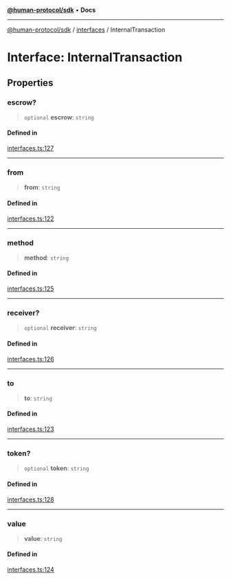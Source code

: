 [**@human-protocol/sdk**](../../README.md) • **Docs**

***

[@human-protocol/sdk](../../modules.md) / [interfaces](../README.md) / InternalTransaction

# Interface: InternalTransaction

## Properties

### escrow?

> `optional` **escrow**: `string`

#### Defined in

[interfaces.ts:127](https://github.com/humanprotocol/human-protocol/blob/d7c2163eb6d737644fe4e633ac91e8fdfc2ed876/packages/sdk/typescript/human-protocol-sdk/src/interfaces.ts#L127)

***

### from

> **from**: `string`

#### Defined in

[interfaces.ts:122](https://github.com/humanprotocol/human-protocol/blob/d7c2163eb6d737644fe4e633ac91e8fdfc2ed876/packages/sdk/typescript/human-protocol-sdk/src/interfaces.ts#L122)

***

### method

> **method**: `string`

#### Defined in

[interfaces.ts:125](https://github.com/humanprotocol/human-protocol/blob/d7c2163eb6d737644fe4e633ac91e8fdfc2ed876/packages/sdk/typescript/human-protocol-sdk/src/interfaces.ts#L125)

***

### receiver?

> `optional` **receiver**: `string`

#### Defined in

[interfaces.ts:126](https://github.com/humanprotocol/human-protocol/blob/d7c2163eb6d737644fe4e633ac91e8fdfc2ed876/packages/sdk/typescript/human-protocol-sdk/src/interfaces.ts#L126)

***

### to

> **to**: `string`

#### Defined in

[interfaces.ts:123](https://github.com/humanprotocol/human-protocol/blob/d7c2163eb6d737644fe4e633ac91e8fdfc2ed876/packages/sdk/typescript/human-protocol-sdk/src/interfaces.ts#L123)

***

### token?

> `optional` **token**: `string`

#### Defined in

[interfaces.ts:128](https://github.com/humanprotocol/human-protocol/blob/d7c2163eb6d737644fe4e633ac91e8fdfc2ed876/packages/sdk/typescript/human-protocol-sdk/src/interfaces.ts#L128)

***

### value

> **value**: `string`

#### Defined in

[interfaces.ts:124](https://github.com/humanprotocol/human-protocol/blob/d7c2163eb6d737644fe4e633ac91e8fdfc2ed876/packages/sdk/typescript/human-protocol-sdk/src/interfaces.ts#L124)
